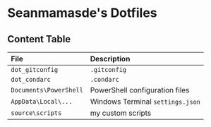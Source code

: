 # Seanmamasde's Dotfiles

## Content Table

| File                   | Description                      |
| :--------------------- | :------------------------------- |
| `dot_gitconfig`        | `.gitconfig`                     |
| `dot_condarc`          | `.condarc`                       |
| `Documents\PowerShell` | PowerShell configuration files   |
| `AppData\Local\...`    | Windows Terminal `settings.json` |
| `source\scripts`       | my custom scripts                |
